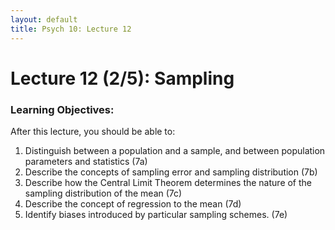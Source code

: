 ```yaml
---
layout: default
title: Psych 10: Lecture 12
---
```

# Lecture 12 (2/5): Sampling

### Learning Objectives:
After this lecture, you should be able to:
1. Distinguish between a population and a sample, and between population parameters and statistics (7a)
2. Describe the concepts of sampling error and sampling distribution (7b)
3. Describe how the Central Limit Theorem determines the nature of the sampling distribution of the mean (7c)
4. Describe the concept of regression to the mean (7d)
5. Identify biases introduced by particular sampling schemes. (7e)

